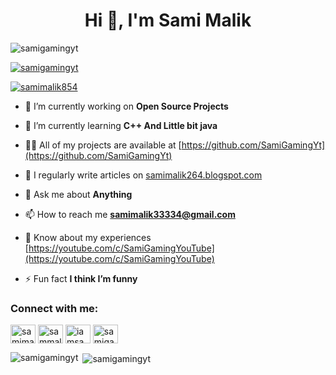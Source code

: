 <h1 align="center">Hi 👋, I'm Sami Malik</h1>

<p align="left"> <img src="https://komarev.com/ghpvc/?username=samigamingyt&label=Profile%20views&color=0e75b6&style=flat" alt="samigamingyt" /> </p>

<p align="left"> <a href="https://github.com/ryo-ma/github-profile-trophy"><img src="https://github-profile-trophy.vercel.app/?username=samigamingyt" alt="samigamingyt" /></a> </p>

<p align="left"> <a href="https://twitter.com/samimalik854" target="blank"><img src="https://img.shields.io/twitter/follow/samimalik854?logo=twitter&style=for-the-badge" alt="samimalik854" /></a> </p>

- 🔭 I’m currently working on **Open Source Projects**

- 🌱 I’m currently learning **C++ And Little bit java**

- 👨‍💻 All of my projects are available at [https://github.com/SamiGamingYt](https://github.com/SamiGamingYt)

- 📝 I regularly write articles on [samimalik264.blogspot.com](samimalik264.blogspot.com)

- 💬 Ask me about **Anything**

- 📫 How to reach me **samimalik33334@gmail.com**

- 📄 Know about my experiences [https://youtube.com/c/SamiGamingYouTube](https://youtube.com/c/SamiGamingYouTube)

- ⚡ Fun fact **I think I’m funny**

<h3 align="left">Connect with me:</h3>
<p align="left">
<a href="https://twitter.com/samimalik854" target="blank"><img align="center" src="https://raw.githubusercontent.com/rahuldkjain/github-profile-readme-generator/master/src/images/icons/Social/twitter.svg" alt="samimalik854" height="30" width="40" /></a>
<a href="https://fb.com/sammalik264" target="blank"><img align="center" src="https://raw.githubusercontent.com/rahuldkjain/github-profile-readme-generator/master/src/images/icons/Social/facebook.svg" alt="sammalik264" height="30" width="40" /></a>
<a href="https://instagram.com/iamsamimalik" target="blank"><img align="center" src="https://raw.githubusercontent.com/rahuldkjain/github-profile-readme-generator/master/src/images/icons/Social/instagram.svg" alt="iamsamimalik" height="30" width="40" /></a>
<a href="https://www.youtube.com/c/samigamingyoutube" target="blank"><img align="center" src="https://raw.githubusercontent.com/rahuldkjain/github-profile-readme-generator/master/src/images/icons/Social/youtube.svg" alt="samigamingyoutube" height="30" width="40" /></a>
</p>


<p><img align="left" src="https://github-readme-stats.vercel.app/api/top-langs?username=samigamingyt&show_icons=true&locale=en&layout=compact" alt="samigamingyt" /></p>

<p>&nbsp;<img align="center" src="https://github-readme-stats.vercel.app/api?username=samigamingyt&show_icons=true&locale=en" alt="samigamingyt" /></p>
